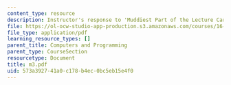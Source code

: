 ```yaml
---
content_type: resource
description: Instructor's response to 'Muddiest Part of the Lecture Cards'.
file: https://ol-ocw-studio-app-production.s3.amazonaws.com/courses/16-01-unified-engineering-i-ii-iii-iv-fall-2005-spring-2006/573a392741a0c178b4ec0bc5eb15e4f0_m3.pdf
file_type: application/pdf
learning_resource_types: []
parent_title: Computers and Programming
parent_type: CourseSection
resourcetype: Document
title: m3.pdf
uid: 573a3927-41a0-c178-b4ec-0bc5eb15e4f0
---
```

